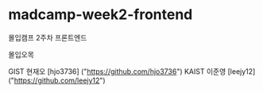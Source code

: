 # madcamp-week2-frontend
몰입캠프 2주차 프론트엔드

몰입오목

GIST 현재오 [hjo3736] ("https://github.com/hjo3736")
KAIST 이준영 [leejy12] ("https://github.com/leejy12")

